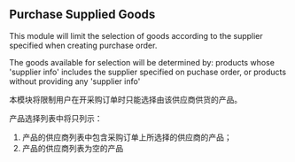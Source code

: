 
Purchase Supplied Goods
------------------------

This module will limit the selection of goods according to the supplier
specified when creating purchase order.

The goods available for selection will be determined by:
products whose 'supplier info' includes the supplier specified on 
puchase order, or
products without providing any 'supplier info'

本模块将限制用户在开采购订单时只能选择由该供应商供货的产品。

产品选择列表中将只列示：
1. 产品的供应商列表中包含采购订单上所选择的供应商的产品；
2. 产品的供应商列表为空的产品
